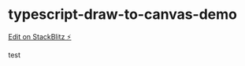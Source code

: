 # typescript-draw-to-canvas-demo

[Edit on StackBlitz ⚡️](https://stackblitz.com/edit/typescript-toqwjh)

test
